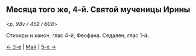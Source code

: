 
## Месяца того же, 4-й. Святой мученицы Ирины

<*p. 98v / 452 / 608*>

Стихиры и канон, глас 4-й, Феофана. Седален, глас 1-й. 

[← 3-е](05_03_EUR.ru.md) | [Май](README.md#4-й) | [5-е →](05_05_EUR.ru.md) 

